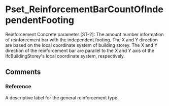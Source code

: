 # Pset_ReinforcementBarCountOfIndependentFooting

Reinforcement Concrete parameter [ST-2]: The amount number information of reinforcement bar with the independent footing. The X and Y direction are based on the local coordinate system of building storey. The X and Y direction of the reinforcement bar are parallel to the X and Y axis of the IfcBuildingStorey's local coordinate system, respectively.
<!-- end of short definition -->

## Comments

### Reference

A descriptive label for the general reinforcement type.

